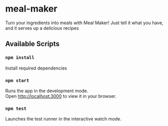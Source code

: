 # meal-maker

Turn your ingredients into meals with Meal Maker! Just tell it what you have, and it serves up a delicious recipes

## Available Scripts

### `npm install`

Install required dependencies

### `npm start`

Runs the app in the development mode.\
Open [http://localhost:3000](http://localhost:3000) to view it in your browser.

### `npm test`

Launches the test runner in the interactive watch mode.
